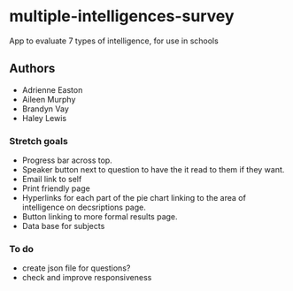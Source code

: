 # multiple-intelligences-survey
App to evaluate 7 types of intelligence, for use in schools

## Authors
- Adrienne Easton
- Aileen Murphy
- Brandyn Vay
- Haley Lewis

### Stretch goals
- Progress bar across top.
- Speaker button next to question to have the it read to them if they want. 
- Email link to self
- Print friendly page
- Hyperlinks for each part of the pie chart linking to the area of intelligence on decsriptions page.
- Button linking to more formal results page. 
- Data base for subjects

### To do
- create json file for questions?
- check and improve responsiveness